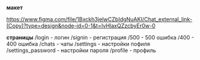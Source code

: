 **макет**

https://www.figma.com/file/1Bxckh3jelwCZbIdgNuAKI/Chat_external_link-(Copy)?type=design&node-id=0-1&t=IvHlaxQZzcbyEr0w-0

**страницы**
/login - логин
/signin - регистрация
/500 - 500 ошибка
/400 - 400 ошибка
/chats - чаты
/settings - настройки пофиля
/settings_password - настройки пароля
/profile - профиль
